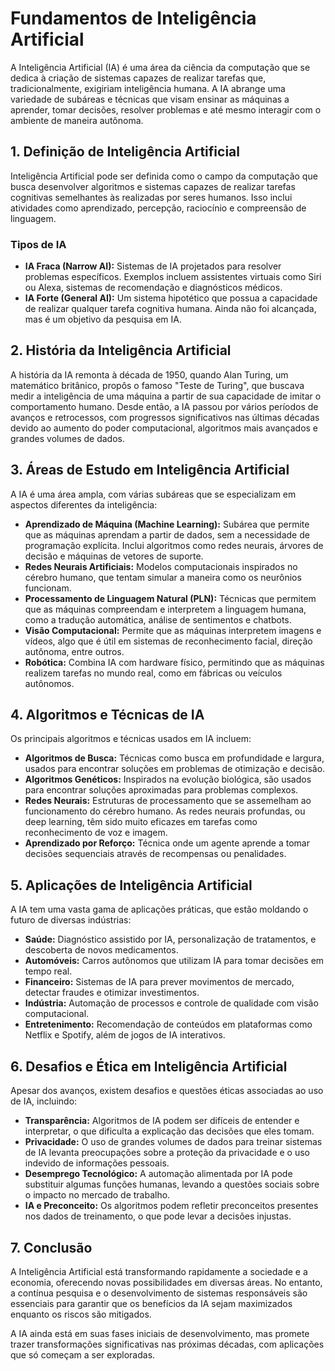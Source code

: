 # Fundamentos de Inteligência Artificial

A Inteligência Artificial (IA) é uma área da ciência da computação que se dedica à criação de sistemas capazes de realizar tarefas que, tradicionalmente, exigiriam inteligência humana. A IA abrange uma variedade de subáreas e técnicas que visam ensinar as máquinas a aprender, tomar decisões, resolver problemas e até mesmo interagir com o ambiente de maneira autônoma.

## 1. Definição de Inteligência Artificial

Inteligência Artificial pode ser definida como o campo da computação que busca desenvolver algoritmos e sistemas capazes de realizar tarefas cognitivas semelhantes às realizadas por seres humanos. Isso inclui atividades como aprendizado, percepção, raciocínio e compreensão de linguagem.

### Tipos de IA
- **IA Fraca (Narrow AI):** Sistemas de IA projetados para resolver problemas específicos. Exemplos incluem assistentes virtuais como Siri ou Alexa, sistemas de recomendação e diagnósticos médicos.
- **IA Forte (General AI):** Um sistema hipotético que possua a capacidade de realizar qualquer tarefa cognitiva humana. Ainda não foi alcançada, mas é um objetivo da pesquisa em IA.

## 2. História da Inteligência Artificial

A história da IA remonta à década de 1950, quando Alan Turing, um matemático britânico, propôs o famoso "Teste de Turing", que buscava medir a inteligência de uma máquina a partir de sua capacidade de imitar o comportamento humano. Desde então, a IA passou por vários períodos de avanços e retrocessos, com progressos significativos nas últimas décadas devido ao aumento do poder computacional, algoritmos mais avançados e grandes volumes de dados.

## 3. Áreas de Estudo em Inteligência Artificial

A IA é uma área ampla, com várias subáreas que se especializam em aspectos diferentes da inteligência:

- **Aprendizado de Máquina (Machine Learning):** Subárea que permite que as máquinas aprendam a partir de dados, sem a necessidade de programação explícita. Inclui algoritmos como redes neurais, árvores de decisão e máquinas de vetores de suporte.
- **Redes Neurais Artificiais:** Modelos computacionais inspirados no cérebro humano, que tentam simular a maneira como os neurônios funcionam.
- **Processamento de Linguagem Natural (PLN):** Técnicas que permitem que as máquinas compreendam e interpretem a linguagem humana, como a tradução automática, análise de sentimentos e chatbots.
- **Visão Computacional:** Permite que as máquinas interpretem imagens e vídeos, algo que é útil em sistemas de reconhecimento facial, direção autônoma, entre outros.
- **Robótica:** Combina IA com hardware físico, permitindo que as máquinas realizem tarefas no mundo real, como em fábricas ou veículos autônomos.

## 4. Algoritmos e Técnicas de IA

Os principais algoritmos e técnicas usados em IA incluem:

- **Algoritmos de Busca:** Técnicas como busca em profundidade e largura, usados para encontrar soluções em problemas de otimização e decisão.
- **Algoritmos Genéticos:** Inspirados na evolução biológica, são usados para encontrar soluções aproximadas para problemas complexos.
- **Redes Neurais:** Estruturas de processamento que se assemelham ao funcionamento do cérebro humano. As redes neurais profundas, ou deep learning, têm sido muito eficazes em tarefas como reconhecimento de voz e imagem.
- **Aprendizado por Reforço:** Técnica onde um agente aprende a tomar decisões sequenciais através de recompensas ou penalidades.

## 5. Aplicações de Inteligência Artificial

A IA tem uma vasta gama de aplicações práticas, que estão moldando o futuro de diversas indústrias:

- **Saúde:** Diagnóstico assistido por IA, personalização de tratamentos, e descoberta de novos medicamentos.
- **Automóveis:** Carros autônomos que utilizam IA para tomar decisões em tempo real.
- **Financeiro:** Sistemas de IA para prever movimentos de mercado, detectar fraudes e otimizar investimentos.
- **Indústria:** Automação de processos e controle de qualidade com visão computacional.
- **Entretenimento:** Recomendação de conteúdos em plataformas como Netflix e Spotify, além de jogos de IA interativos.

## 6. Desafios e Ética em Inteligência Artificial

Apesar dos avanços, existem desafios e questões éticas associadas ao uso de IA, incluindo:

- **Transparência:** Algoritmos de IA podem ser difíceis de entender e interpretar, o que dificulta a explicação das decisões que eles tomam.
- **Privacidade:** O uso de grandes volumes de dados para treinar sistemas de IA levanta preocupações sobre a proteção da privacidade e o uso indevido de informações pessoais.
- **Desemprego Tecnológico:** A automação alimentada por IA pode substituir algumas funções humanas, levando a questões sociais sobre o impacto no mercado de trabalho.
- **IA e Preconceito:** Os algoritmos podem refletir preconceitos presentes nos dados de treinamento, o que pode levar a decisões injustas.

## 7. Conclusão

A Inteligência Artificial está transformando rapidamente a sociedade e a economia, oferecendo novas possibilidades em diversas áreas. No entanto, a contínua pesquisa e o desenvolvimento de sistemas responsáveis são essenciais para garantir que os benefícios da IA sejam maximizados enquanto os riscos são mitigados.

A IA ainda está em suas fases iniciais de desenvolvimento, mas promete trazer transformações significativas nas próximas décadas, com aplicações que só começam a ser exploradas.

